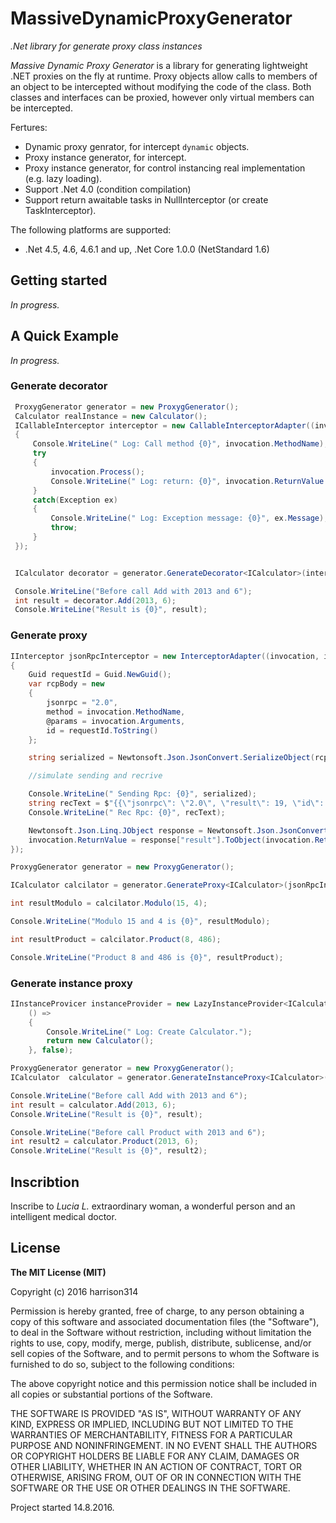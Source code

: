 # MassiveDynamicProxyGenerator
_.Net library for generate proxy class instances_

_Massive Dynamic Proxy Generator_ is  a library for generating lightweight
.NET proxies on the fly at runtime. Proxy objects allow calls to members
of an object to be intercepted without modifying the code of the class.
Both classes and interfaces can be proxied, however only virtual members
can be intercepted.

Fertures:
* Dynamic proxy genrator, for intercept `dynamic` objects.
* Proxy instance generator, for intercept.
* Proxy instance generator, for control instancing real implementation (e.g. lazy loading).
* Support .Net 4.0 (condition compilation)
* Support return awaitable tasks in NullInterceptor (or create TaskInterceptor).

The following platforms are supported:
* .Net 4.5, 4.6, 4.6.1 and up, .Net Core 1.0.0 (NetStandard 1.6)

## Getting started

_In progress._

## A Quick Example

_In progress._

### Generate decorator 

```cs
 ProxygGenerator generator = new ProxygGenerator();
 Calculator realInstance = new Calculator();
 ICallableInterceptor interceptor = new CallableInterceptorAdapter((invocation) =>
 {
     Console.WriteLine(" Log: Call method {0}", invocation.MethodName);
     try
     {
         invocation.Process();
         Console.WriteLine(" Log: return: {0}", invocation.ReturnValue ?? "null");
     }
     catch(Exception ex)
     {
         Console.WriteLine(" Log: Exception message: {0}", ex.Message);
         throw;
     }
 });


 ICalculator decorator = generator.GenerateDecorator<ICalculator>(interceptor, realInstance);

 Console.WriteLine("Before call Add with 2013 and 6");
 int result = decorator.Add(2013, 6);
 Console.WriteLine("Result is {0}", result);
```

### Generate proxy

```cs
IInterceptor jsonRpcInterceptor = new InterceptorAdapter((invocation, isDynamic) =>
{
    Guid requestId = Guid.NewGuid();
    var rcpBody = new
    {
        jsonrpc = "2.0",
        method = invocation.MethodName,
        @params = invocation.Arguments,
        id = requestId.ToString()
    };

    string serialized = Newtonsoft.Json.JsonConvert.SerializeObject(rcpBody);

    //simulate sending and recrive

    Console.WriteLine(" Sending Rpc: {0}", serialized);
    string recText = $"{{\"jsonrpc\": \"2.0\", \"result\": 19, \"id\": \"{requestId.ToString()}\"}}";
    Console.WriteLine(" Rec Rpc: {0}", recText);

    Newtonsoft.Json.Linq.JObject response = Newtonsoft.Json.JsonConvert.DeserializeObject< Newtonsoft.Json.Linq.JObject>(recText);
    invocation.ReturnValue = response["result"].ToObject(invocation.ReturnType);
});

ProxygGenerator generator = new ProxygGenerator();

ICalculator calcilator = generator.GenerateProxy<ICalculator>(jsonRpcInterceptor);

int resultModulo = calcilator.Modulo(15, 4);

Console.WriteLine("Modulo 15 and 4 is {0}", resultModulo);

int resultProduct = calcilator.Product(8, 486);

Console.WriteLine("Product 8 and 486 is {0}", resultProduct);
```
### Generate instance proxy

```cs
IInstanceProvicer instanceProvider = new LazyInstanceProvider<ICalculator>(
    () =>
    {
        Console.WriteLine(" Log: Create Calculator.");
        return new Calculator();
    }, false);

ProxygGenerator generator = new ProxygGenerator();
ICalculator  calculator = generator.GenerateInstanceProxy<ICalculator>(instanceProvider);

Console.WriteLine("Before call Add with 2013 and 6");
int result = calculator.Add(2013, 6);
Console.WriteLine("Result is {0}", result);

Console.WriteLine("Before call Product with 2013 and 6");
int result2 = calculator.Product(2013, 6);
Console.WriteLine("Result is {0}", result2);
```

## Inscribtion

Inscribe to _Lucia L._ extraordinary woman, a wonderful person and an intelligent medical doctor.


## License

**The MIT License (MIT)**

Copyright (c) 2016 harrison314

Permission is hereby granted, free of charge, to any person
obtaining a copy of this software and associated documentation
files (the "Software"), to deal in the Software without
restriction, including without limitation the rights to use,
copy, modify, merge, publish, distribute, sublicense, and/or sell
copies of the Software, and to permit persons to whom the
Software is furnished to do so, subject to the following
conditions:

The above copyright notice and this permission notice shall be
included in all copies or substantial portions of the Software.

THE SOFTWARE IS PROVIDED "AS IS", WITHOUT WARRANTY OF ANY KIND,
EXPRESS OR IMPLIED, INCLUDING BUT NOT LIMITED TO THE WARRANTIES
OF MERCHANTABILITY, FITNESS FOR A PARTICULAR PURPOSE AND
NONINFRINGEMENT. IN NO EVENT SHALL THE AUTHORS OR COPYRIGHT
HOLDERS BE LIABLE FOR ANY CLAIM, DAMAGES OR OTHER LIABILITY,
WHETHER IN AN ACTION OF CONTRACT, TORT OR OTHERWISE, ARISING
FROM, OUT OF OR IN CONNECTION WITH THE SOFTWARE OR THE USE OR
OTHER DEALINGS IN THE SOFTWARE.

Project started 14.8.2016.